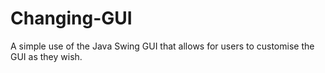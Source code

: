 # Changing-GUI
A simple use of the Java Swing GUI that allows for users to customise the GUI as they wish.
